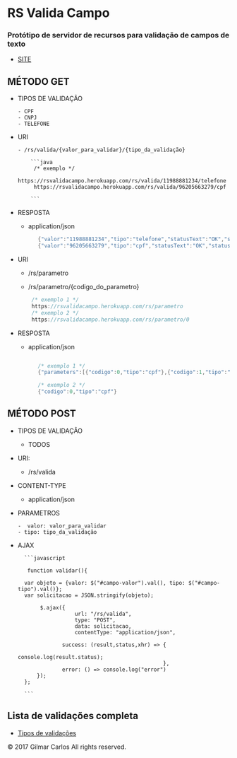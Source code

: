 # RS Valida Campo
### Protótipo de servidor de recursos para validação de campos de texto

* [SITE](https://rsvalidacampo.herokuapp.com/) 

## MÉTODO GET

* TIPOS DE VALIDAÇÃO

      - CPF
      - CNPJ
      - TELEFONE

* URI

      - /rs/valida/{valor_para_validar}/{tipo_da_validação}

          ```java
           /* exemplo */
           https://rsvalidacampo.herokuapp.com/rs/valida/11988881234/telefone
           https://rsvalidacampo.herokuapp.com/rs/valida/96205663279/cpf

          ```
 * RESPOSTA
 
      - application/json
 
          ```java
             {"valor":"11988881234","tipo":"telefone","statusText":"OK","status":200}
             {"valor":"96205663279","tipo":"cpf","statusText":"OK","status":200}
          ```
 * URI
  
     - /rs/parametro
     - /rs/parametro/{codigo_do_parametro}

          ```java
           /* exemplo 1 */
           https://rsvalidacampo.herokuapp.com/rs/parametro
           /* exemplo 2 */
           https://rsvalidacampo.herokuapp.com/rs/parametro/0

          ```
 
* RESPOSTA

    - application/json

        ```java

           /* exemplo 1 */
           {"parameters":[{"codigo":0,"tipo":"cpf"},{"codigo":1,"tipo":"cpf_formatado"},{"codigo":2,"tipo":"titulo_de_eleitor"},...

           /* exemplo 2 */
           {"codigo":0,"tipo":"cpf"}

        ```

## MÉTODO POST

* TIPOS DE VALIDAÇÃO

     - TODOS

* URI:

     - /rs/valida
  
* CONTENT-TYPE 

     - application/json
  
* PARAMETROS 

      -  valor: valor_para_validar 
      - tipo: tipo_da_validação 
  
* AJAX

        ```javascript

         function validar(){

        var objeto = {valor: $("#campo-valor").val(), tipo: $("#campo-tipo").val()};
        var solicitacao = JSON.stringify(objeto);

             $.ajax({
                        url: "/rs/valida",
                        type: "POST", 
                        data: solicitacao,
                        contentType: "application/json",

                    success: (result,status,xhr) => {
                                                        console.log(result.status);
                                                    }, 
                    error: () => console.log("error")
            });
        };

        ```

## Lista de validações completa

* [Tipos de validações](https://github.com/gilmardeveloper/java-validator-safeguard/blob/master/README.md#lista-de-validações) 

© 2017 Gilmar Carlos All rights reserved.
